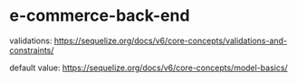 # e-commerce-back-end

validations: https://sequelize.org/docs/v6/core-concepts/validations-and-constraints/

default value: https://sequelize.org/docs/v6/core-concepts/model-basics/
